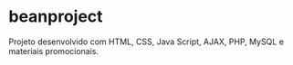 # beanproject 
Projeto desenvolvido com HTML, CSS, Java Script, AJAX, PHP, MySQL e materiais promocionais.

